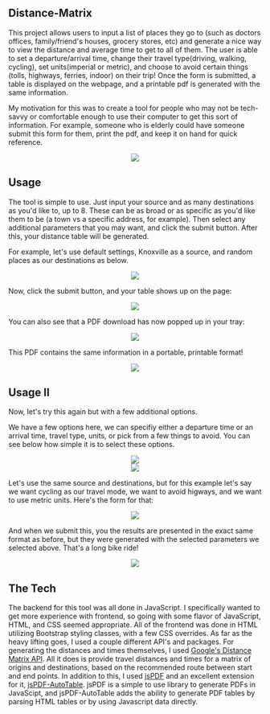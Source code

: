 ## Distance-Matrix

This project allows users to input a list of places they go to (such as doctors offices, family/friend's houses, grocery stores, etc) and generate a nice way to view the distance and average time to get to all of them. The user is able to set a departure/arrival time, change their travel type(driving, walking, cycling), set units(imperial or metric), and choose to avoid certain things (tolls, highways, ferries, indoor) on their trip! Once the form is submitted, a table is displayed on the webpage, and a printable pdf is generated with the same information.

My motivation for this was to create a tool for people who may not be tech-savvy or comfortable enough to use their computer to get this sort of information. For example, someone who is elderly could have someone submit this form for them, print the pdf, and keep it on hand for quick reference.

<div style="text-align:center"><img src="./screenshots/emptymain.png" /></div>

## Usage

The tool is simple to use. Just input your source and as many destinations as you'd like to, up to 8. These can be as broad or as specific as you'd like them to be (a town vs a specific address, for example). Then select any additional parameters that you may want, and click the submit button. After this, your distance table will  be generated.

For example, let's use default settings, Knoxville as a source, and random places as our destinations as below.

<div style="text-align:center"><img src="./screenshots/filledmain.png" /></div>

Now, click the submit button, and your table shows up on the page:

<div style="text-align:center"><img src="./screenshots/timetablenooptions.png" /></div>

You can also see that a PDF download has now popped up in your tray: 

<div style="text-align:center"><img src="./screenshots/pdfintray.png" /></div>

This PDF contains the same information in a portable, printable format!

<div style="text-align:center"><img src="./screenshots/pdftable.png" /></div>

## Usage II

Now, let's try this again but with a few additional options. 

We have a few options here, we can specifiy either a departure time or an arrival time, travel type, units, or pick from a few things to avoid. You can see below how simple it is to select these options.

<div style="text-align:center"><img src="./screenshots/filledoptions.png" /></div>

<div style="text-align:center"><img src="./screenshots/timeselector.png" /></div>


Let's use the same source and destinations, but for this example let's say we want cycling as our travel mode, we want to avoid higways, and we want to use metric units. Here's the form for that:

<div style="text-align:center"><img src="./screenshots/filledmainwithoptions.png" /></div>

And when we submit this, you the results are presented in the exact same format as before, but they were generated with the selected parameters we selected above. That's a long bike ride!

<div style="text-align:center"><img src="./screenshots/timetablewithoptions.png" /></div>

## The Tech

The backend for this tool was all done in JavaScript. I specifically wanted to get more experience with frontend, so going with some flavor of JavaScript, HTML, and CSS seemed appropriate. All of the frontend was done in HTML utilizing Bootstrap styling classes, with a few CSS overrides. As far as the heavy lifting goes, I used a couple different API's and packages. For generating the distances and times themselves, I used [Google's Distance Matrix API](ttps://developers.google.com/maps/documentation/distance-matrix/start). All it does is provide travel distances and times for a matrix of origins and destinations, based on the recommended route between start and end points. In addition to this, I used [jsPDF](https://github.com/MrRio/jsPDF) and an excellent extension for it, [jsPDF-AutoTable](https://github.com/simonbengtsson/jsPDF-AutoTable). jsPDF is a simple to use library to generate PDFs in JavaScipt, and jsPDF-AutoTable adds the ability to generate PDF tables by parsing HTML tables or by using Javascript data directly.
